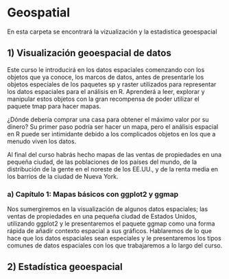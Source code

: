 # Geospatial
En esta carpeta se encontrará la vizualización y la estadistica geoespacial

## 1) Visualización geoespacial de datos

Este curso le introducirá en los datos espaciales comenzando con los objetos que ya conoce, los marcos de datos, antes de presentarle los objetos especiales de los paquetes sp y raster utilizados para representar los datos espaciales para el análisis en R. Aprenderá a leer, explorar y manipular estos objetos con la gran recompensa de poder utilizar el paquete tmap para hacer mapas.

¿Dónde debería comprar una casa para obtener el máximo valor por su dinero? Su primer paso podría ser hacer un mapa, pero el análisis espacial en R puede ser intimidante debido a los complicados objetos en los que a menudo viven los datos.

Al final del curso habrás hecho mapas de las ventas de propiedades en una pequeña ciudad, de las poblaciones de los países del mundo, de la distribución de la gente en el noreste de los EE.UU., y de la renta media en los barrios de la ciudad de Nueva York.

### a) Capítulo 1: Mapas básicos con ggplot2 y ggmap

Nos sumergiremos en la visualización de algunos datos espaciales; las ventas de propiedades en una pequeña ciudad de Estados Unidos, utilizando ggplot2 y le presentaremos el paquete ggmap como una forma rápida de añadir contexto espacial a sus gráficos. Hablaremos de lo que hace que los datos espaciales sean especiales y le presentaremos los tipos comunes de datos espaciales con los que trabajaremos a lo largo del curso.

## 2) Estadística geoespacial
